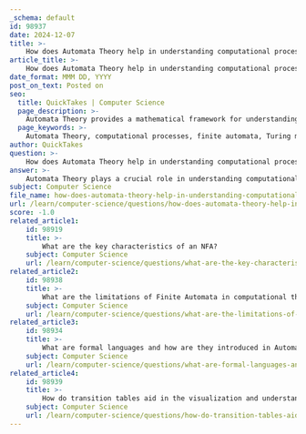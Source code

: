 ```yaml
---
_schema: default
id: 98937
date: 2024-12-07
title: >-
    How does Automata Theory help in understanding computational processes?
article_title: >-
    How does Automata Theory help in understanding computational processes?
date_format: MMM DD, YYYY
post_on_text: Posted on
seo:
  title: QuickTakes | Computer Science
  page_description: >-
    Automata Theory provides a mathematical framework for understanding computational processes, analyzing machine computation through abstract models like finite state machines and Turing machines, and exploring complexity and computability in algorithms.
  page_keywords: >-
    Automata Theory, computational processes, finite automata, Turing machines, finite state machines, complexity theory, computability, computer science applications, mathematical models, algorithms
author: QuickTakes
question: >-
    How does Automata Theory help in understanding computational processes?
answer: >-
    Automata Theory plays a crucial role in understanding computational processes by providing a mathematical framework for analyzing how machines compute functions and solve problems. Here are several key aspects of how Automata Theory contributes to this understanding:\n\n1. **Foundation of Computation**: At its core, Automata Theory helps us comprehend the nature of computation itself. It explores the limits and capabilities of various computational models, such as finite automata and Turing machines, addressing fundamental questions like what problems can be solved by specific types of automata and the inherent complexities of certain computational tasks.\n\n2. **Abstract Machines**: Automata are abstract machines that operate on strings of symbols according to defined rules. This abstraction allows researchers and practitioners to model and analyze computational processes systematically. By studying these models, we can gain insights into how different algorithms and systems function.\n\n3. **Finite State Machines (FSMs)**: Finite automata, or finite state machines, are a foundational concept in Automata Theory. They describe systems with a finite number of states and transitions based on inputs. Understanding FSMs is essential for applications in various fields, including compiler design, natural language processing, and software engineering, as they provide a way to model and implement complex behaviors in a manageable way.\n\n4. **Complexity and Computability**: Automata Theory is closely linked to complexity theory, which examines the resources required to solve computational problems, such as time and space. This relationship helps in identifying efficient algorithms and understanding the computational limits of different models.\n\n5. **Applications in Computer Science**: The principles of Automata Theory are applied in numerous areas of computer science, including the design of compilers, the development of programming languages, and the implementation of algorithms for language recognition. These applications demonstrate the practical importance of understanding computational processes through the lens of automata.\n\n6. **Mathematical Models**: Automata Theory provides a set of mathematical tools and techniques that facilitate the analysis and solution of computational problems. This theoretical foundation is essential for advancing the field of computer science and for developing new technologies.\n\nIn summary, Automata Theory is integral to understanding computational processes as it provides a structured approach to analyzing how machines operate, the problems they can solve, and the efficiency of various algorithms. Its applications are vast and foundational to modern computing.
subject: Computer Science
file_name: how-does-automata-theory-help-in-understanding-computational-processes.md
url: /learn/computer-science/questions/how-does-automata-theory-help-in-understanding-computational-processes
score: -1.0
related_article1:
    id: 98919
    title: >-
        What are the key characteristics of an NFA?
    subject: Computer Science
    url: /learn/computer-science/questions/what-are-the-key-characteristics-of-an-nfa
related_article2:
    id: 98938
    title: >-
        What are the limitations of Finite Automata in computational theory?
    subject: Computer Science
    url: /learn/computer-science/questions/what-are-the-limitations-of-finite-automata-in-computational-theory
related_article3:
    id: 98934
    title: >-
        What are formal languages and how are they introduced in Automata Theory?
    subject: Computer Science
    url: /learn/computer-science/questions/what-are-formal-languages-and-how-are-they-introduced-in-automata-theory
related_article4:
    id: 98939
    title: >-
        How do transition tables aid in the visualization and understanding of DFA?
    subject: Computer Science
    url: /learn/computer-science/questions/how-do-transition-tables-aid-in-the-visualization-and-understanding-of-dfa
---
```


&nbsp;